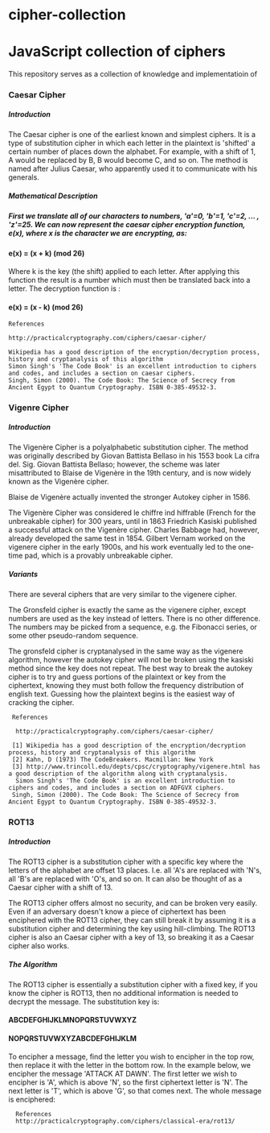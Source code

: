 # cipher-collection
<h1>JavaScript collection of ciphers </h1>

This repository serves as a collection of knowledge and implementatioin of
<h3>Caesar Cipher</h3>



<h5>Introduction </h5>

<p>
The Caesar cipher is one of the earliest known and simplest ciphers. It is a type of substitution cipher in which each letter in the plaintext is 'shifted' a certain number of places down the alphabet. For example, with a shift of 1, A would be replaced by B, B would become C, and so on. The method is named after Julius Caesar, who apparently used it to communicate with his generals. </p>



<h5> Mathematical Description <h5>

<p>First we translate all of our characters to numbers, 'a'=0, 'b'=1, 'c'=2, ... , 'z'=25. We can now represent the caesar cipher encryption function, e(x), where x is the character we are encrypting, as:</p>

<h4> e(x) = (x + k) (mod 26) </h4>


Where k is the key (the shift) applied to each letter. After applying this function the result is a number which must then be translated back into a letter. The decryption function is :

<h4> e(x) = (x - k) (mod 26) </h4>

    References

    http://practicalcryptography.com/ciphers/caesar-cipher/

    Wikipedia has a good description of the encryption/decryption process, history and cryptanalysis of this algorithm
    Simon Singh's 'The Code Book' is an excellent introduction to ciphers and codes, and includes a section on caesar ciphers.
    Singh, Simon (2000). The Code Book: The Science of Secrecy from Ancient Egypt to Quantum Cryptography. ISBN 0-385-49532-3.




<h3>Vigenre Cipher</h3>


<h5>Introduction </h5>

<p>The Vigenère Cipher is a polyalphabetic substitution cipher. The method was originally described by Giovan Battista Bellaso in his 1553 book La cifra del. Sig. Giovan Battista Bellaso; however, the scheme was later misattributed to Blaise de Vigenère in the 19th century, and is now widely known as the Vigenère cipher.

Blaise de Vigenère actually invented the stronger Autokey cipher in 1586.

The Vigenère Cipher was considered le chiffre ind hiffrable (French for the unbreakable cipher) for 300 years, until in 1863 Friedrich Kasiski published a successful attack on the Vigenère cipher. Charles Babbage had, however, already developed the same test in 1854. Gilbert Vernam worked on the vigenere cipher in the early 1900s, and his work eventually led to the one-time pad, which is a provably unbreakable cipher.</p>



<h5> Variants </h5>

<p>There are several ciphers that are very similar to the vigenere cipher.

The Gronsfeld cipher is exactly the same as the vigenere cipher, except numbers are used as the key instead of letters. There is no other difference. The numbers may be picked from a sequence, e.g. the Fibonacci series, or some other pseudo-random sequence.

The gronsfeld cipher is cryptanalysed in the same way as the vigenere algorithm, however the autokey cipher will not be broken using the kasiski method since the key does not repeat. The best way to break the autokey cipher is to try and guess portions of the plaintext or key from the ciphertext, knowing they must both follow the frequency distribution of english text. Guessing how the plaintext begins is the easiest way of cracking the cipher.</p>



     References

      http://practicalcryptography.com/ciphers/caesar-cipher/

     [1] Wikipedia has a good description of the encryption/decryption process, history and cryptanalysis of this algorithm
     [2] Kahn, D (1973) The CodeBreakers. Macmillan: New York
     [3] http://www.trincoll.edu/depts/cpsc/cryptography/vigenere.html has a good description of the algorithm along with cryptanalysis.
      Simon Singh's 'The Code Book' is an excellent introduction to ciphers and codes, and includes a section on ADFGVX ciphers.
     Singh, Simon (2000). The Code Book: The Science of Secrecy from Ancient Egypt to Quantum Cryptography. ISBN 0-385-49532-3.



<h3>ROT13</h3>

<h5> Introduction </h5>
<p>
The ROT13 cipher is a substitution cipher with a specific key where the letters of the alphabet are offset 13 places. I.e. all 'A's are replaced with 'N's, all 'B's are replaced with 'O's, and so on. It can also be thought of as a Caesar cipher with a shift of 13.

The ROT13 cipher offers almost no security, and can be broken very easily. Even if an adversary doesn't know a piece of ciphertext has been enciphered with the ROT13 cipher, they can still break it by assuming it is a substitution cipher and determining the key using hill-climbing. The ROT13 cipher is also an Caesar cipher with a key of 13, so breaking it as a Caesar cipher also works. </p>


<h5>The Algorithm </h5>
<p>
The ROT13 cipher is essentially a substitution cipher with a fixed key, if you know the cipher is ROT13, then no additional information is needed to decrypt the message. The substitution key is: </p>

 <h4>ABCDEFGHIJKLMNOPQRSTUVWXYZ</h4>
 <h4>NOPQRSTUVWXYZABCDEFGHIJKLM</h4>

<p>
To encipher a message, find the letter you wish to encipher in the top row, then replace it with the letter in the bottom row. In the example below, we encipher the message 'ATTACK AT DAWN'. The first letter we wish to encipher is 'A', which is above 'N', so the first ciphertext letter is 'N'. The next letter is 'T', which is above 'G', so that comes next. The whole message is enciphered:</p>


      References
      http://practicalcryptography.com/ciphers/classical-era/rot13/

